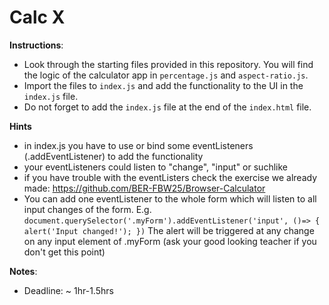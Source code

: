 # Calc X

**Instructions**:
* Look through the starting files provided in this repository. You will find the logic of the calculator app in `percentage.js` and `aspect-ratio.js`. 
* Import the files to `index.js` and add the functionality to the UI in the `index.js` file.
* Do not forget to add the `index.js` file at the end of the `index.html` file.


**Hints**
* in index.js you have to use or bind some eventListeners (.addEventListener) to add the functionality
* your eventListeners could listen to "change", "input" or suchlike
* if you have trouble with the eventListers check the exercise we already made: https://github.com/BER-FBW25/Browser-Calculator
* You can add one eventListener to the whole form which will listen to all input changes of the form. E.g. ```document.querySelector('.myForm').addEventListener('input', ()=> {
  alert('Input changed!');
})``` 
The alert will be triggered at any change on any input element of .myForm (ask your good looking teacher if you don't get this point)

**Notes**:
* Deadline: ~ 1hr-1.5hrs